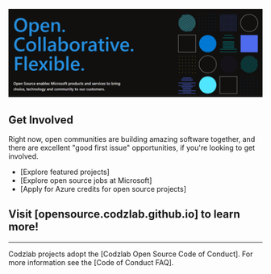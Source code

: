 ![Open Source at Microsoft](https://github.com/microsoft/.github/blob/main/images/open-at-microsoft.png) 

## Get Involved

Right now, open communities are building amazing software together, and there are excellent "good first issue" opportunities, if you're looking to get involved.

* [Explore featured projects]
* [Explore open source jobs at Microsoft]
* [Apply for Azure credits for open source projects]

Visit [opensource.codzlab.github.io] to learn more!
----

----

Codzlab projects adopt the [Codzlab Open Source Code of Conduct]. For more information see the [Code of Conduct FAQ].
